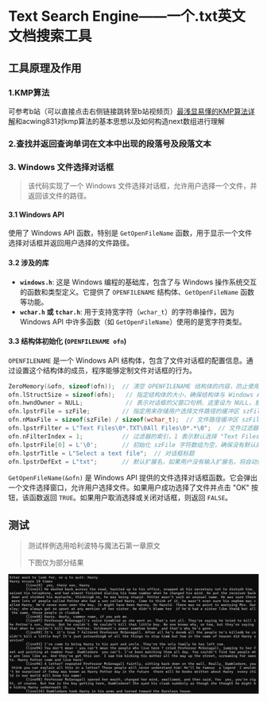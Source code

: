 # Text Search Engine——一个.txt英文文档搜索工具
## 工具原理及作用
### 1.KMP算法
可参考b站（可以直接点击右侧链接跳转至b站视频页）[最浅显易懂的KMP算法详解](https://www.bilibili.com/video/BV1AY4y157yL)和acwing831对kmp算法的基本思想以及如何构造next数组进行理解
### 2.查找并返回查询单词在文本中出现的段落号及段落文本
### 3. Windows 文件选择对话框

>该代码实现了一个 Windows 文件选择对话框，允许用户选择一个文件，并返回该文件的路径。

#### 3.1 Windows API
使用了 Windows API 函数，特别是 `GetOpenFileName` 函数，用于显示一个文件选择对话框并返回用户选择的文件路径。

#### 3.2 涉及的库
- **`windows.h`**: 这是 Windows 编程的基础库，包含了与 Windows 操作系统交互的函数和类型定义。它提供了 `OPENFILENAME` 结构体、`GetOpenFileName` 函数等功能。
- **`wchar.h` 或 `tchar.h`**: 用于支持宽字符（`wchar_t`）的字符串操作，因为 Windows API 中许多函数（如 `GetOpenFileName`）使用的是宽字符类型。

#### 3.3 结构体初始化 (`OPENFILENAME ofn`)
`OPENFILENAME` 是一个 Windows API 结构体，包含了文件对话框的配置信息。通过设置这个结构体的成员，程序能够定制文件对话框的行为。

```cpp
ZeroMemory(&ofn, sizeof(ofn));  // 清空 OPENFILENAME 结构体的内容，防止使用未初始化的字段
ofn.lStructSize = sizeof(ofn);   // 指定结构体的大小，确保结构体与 Windows API 兼容
ofn.hwndOwner = NULL;            // 表示对话框的父窗口句柄，这里设为 NULL，意味着没有父窗口
ofn.lpstrFile = szFile;         // 指定用来存储用户选择文件路径的缓冲区 szFile
ofn.nMaxFile = sizeof(szFile) / sizeof(wchar_t);  // 文件路径缓冲区 szFile 的大小
ofn.lpstrFilter = L"Text Files\0*.TXT\0All Files\0*.*\0";  // 文件过滤器，定义用户在对话框中看到的文件类型
ofn.nFilterIndex = 1;           // 过滤器的索引，1 表示默认选择 "Text Files" 过滤器
ofn.lpstrFile[0] = L'\0';       // 初始化 szFile 字符数组为空，确保没有默认的路径
ofn.lpstrTitle = L"Select a text file";  // 对话框标题
ofn.lpstrDefExt = L"txt";       // 默认扩展名，如果用户没有输入扩展名，将自动使用 .txt
```
`GetOpenFileName(&ofn)` 是 Windows API 提供的文件选择对话框函数。它会弹出一个文件选择窗口，允许用户选择文件。如果用户成功选择了文件并点击 "OK" 按钮，该函数返回 `TRUE`。如果用户取消选择或关闭对话框，则返回 `FALSE`。


## 测试
> 测试样例选用哈利波特与魔法石第一章原文
> 
> 下图仅为部分结果

![芝士结果](./测试.png)
